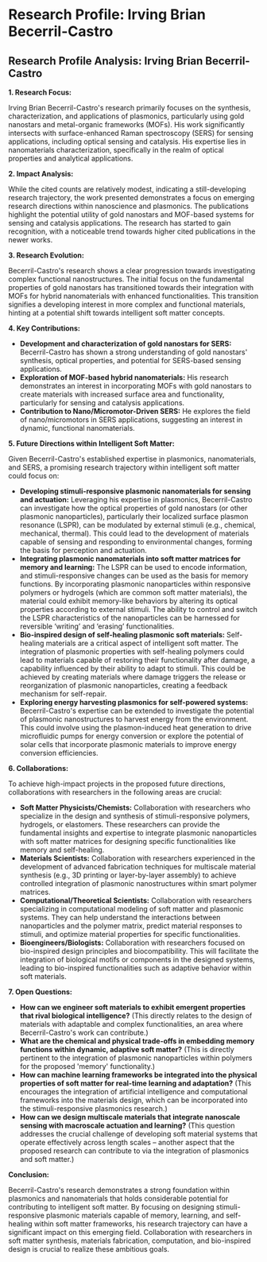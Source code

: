 # Research Profile: Irving Brian Becerril-Castro

## Research Profile Analysis: Irving Brian Becerril-Castro


**1. Research Focus:**

Irving Brian Becerril-Castro's research primarily focuses on the synthesis, characterization, and applications of plasmonics, particularly using gold nanostars and metal-organic frameworks (MOFs). His work significantly intersects with surface-enhanced Raman spectroscopy (SERS) for sensing applications, including optical sensing and catalysis.  His expertise lies in nanomaterials characterization, specifically in the realm of optical properties and analytical applications. 

**2. Impact Analysis:**

While the cited counts are relatively modest, indicating a still-developing research trajectory, the work presented demonstrates a focus on emerging research directions within nanoscience and plasmonics. The publications highlight the potential utility of gold nanostars and MOF-based systems for sensing and catalysis applications. The research has started to gain recognition, with a noticeable trend towards higher cited publications in the newer works.  

**3. Research Evolution:**

Becerril-Castro's research shows a clear progression towards investigating complex functional nanostructures. The initial focus on the fundamental properties of gold nanostars has transitioned towards their integration with MOFs for hybrid nanomaterials with enhanced functionalities. This transition signifies a developing interest in more complex and functional materials, hinting at a potential shift towards intelligent soft matter concepts.

**4. Key Contributions:**

* **Development and characterization of gold nanostars for SERS:** Becerril-Castro has shown a strong understanding of gold nanostars' synthesis, optical properties, and potential for SERS-based sensing applications.
* **Exploration of MOF-based hybrid nanomaterials:** His research demonstrates an interest in incorporating MOFs with gold nanostars to create materials with increased surface area and functionality, particularly for sensing and catalysis applications. 
* **Contribution to Nano/Micromotor-Driven SERS:** He explores the field of nano/micromotors in SERS applications, suggesting an interest in dynamic, functional nanomaterials.

**5. Future Directions within Intelligent Soft Matter:**

Given Becerril-Castro's established expertise in plasmonics, nanomaterials, and SERS, a promising research trajectory within intelligent soft matter could focus on:


* **Developing stimuli-responsive plasmonic nanomaterials for sensing and actuation:** Leveraging his expertise in plasmonics, Becerril-Castro can investigate how the optical properties of gold nanostars (or other plasmonic nanoparticles), particularly their localized surface plasmon resonance (LSPR), can be modulated by external stimuli (e.g., chemical, mechanical, thermal). This could lead to the development of materials capable of sensing and responding to environmental changes, forming the basis for perception and actuation.
* **Integrating plasmonic nanomaterials into soft matter matrices for memory and learning:**  The LSPR can be used to encode information, and stimuli-responsive changes can be used as the basis for memory functions. By incorporating plasmonic nanoparticles within responsive polymers or hydrogels (which are common soft matter materials), the material could exhibit memory-like behaviors by altering its optical properties according to external stimuli.  The ability to control and switch the LSPR characteristics of the nanoparticles can be harnessed for reversible ‘writing’ and ‘erasing’ functionalities.
* **Bio-inspired design of self-healing plasmonic soft materials:** Self-healing materials are a critical aspect of intelligent soft matter. The integration of plasmonic properties with self-healing polymers could lead to materials capable of restoring their functionality after damage, a capability influenced by their ability to adapt to stimuli. This could be achieved by creating materials where damage triggers the release or reorganization of plasmonic nanoparticles, creating a feedback mechanism for self-repair.
* **Exploring energy harvesting plasmonics for self-powered systems:** Becerril-Castro's expertise can be extended to investigate the potential of plasmonic nanostructures to harvest energy from the environment. This could involve using the plasmon-induced heat generation to drive microfluidic pumps for energy conversion or explore the potential of solar cells that incorporate plasmonic materials to improve energy conversion efficiencies.

**6. Collaborations:**

To achieve high-impact projects in the proposed future directions, collaborations with researchers in the following areas are crucial:

* **Soft Matter Physicists/Chemists:** Collaboration with researchers who specialize in the design and synthesis of stimuli-responsive polymers, hydrogels, or elastomers. These researchers can provide the fundamental insights and expertise to integrate plasmonic nanoparticles with soft matter matrices for designing specific functionalities like memory and self-healing.
* **Materials Scientists:** Collaboration with researchers experienced in the development of advanced fabrication techniques for multiscale material synthesis (e.g., 3D printing or layer-by-layer assembly) to achieve controlled integration of plasmonic nanostructures within smart polymer matrices.
* **Computational/Theoretical Scientists:** Collaboration with researchers specializing in computational modeling of soft matter and plasmonic systems. They can help understand the interactions between nanoparticles and the polymer matrix, predict material responses to stimuli, and optimize material properties for specific functionalities.
* **Bioengineers/Biologists:** Collaboration with researchers focused on bio-inspired design principles and biocompatibility. This will facilitate the integration of biological motifs or components in the designed systems, leading to bio-inspired functionalities such as adaptive behavior within soft materials.


**7. Open Questions:**

* **How can we engineer soft materials to exhibit emergent properties that rival biological intelligence?** (This directly relates to the design of materials with adaptable and complex functionalities, an area where Becerril-Castro's work can contribute.)
* **What are the chemical and physical trade-offs in embedding memory functions within dynamic, adaptive soft matter?** (This is directly pertinent to the integration of plasmonic nanoparticles within polymers for the proposed 'memory' functionality.)
* **How can machine learning frameworks be integrated into the physical properties of soft matter for real-time learning and adaptation?** (This encourages the integration of artificial intelligence and computational frameworks into the materials design, which can be incorporated into the stimuli-responsive plasmonics research.)
* **How can we design multiscale materials that integrate nanoscale sensing with macroscale actuation and learning?** (This question addresses the crucial challenge of developing soft material systems that operate effectively across length scales – another aspect that the proposed research can contribute to via the integration of plasmonics and soft matter.)


**Conclusion:**

Becerril-Castro's research demonstrates a strong foundation within plasmonics and nanomaterials that holds considerable potential for contributing to intelligent soft matter.  By focusing on designing stimuli-responsive plasmonic materials capable of memory, learning, and self-healing within soft matter frameworks, his research trajectory can have a significant impact on this emerging field. Collaboration with researchers in soft matter synthesis, materials fabrication, computation, and bio-inspired design is crucial to realize these ambitious goals.
